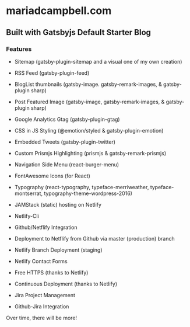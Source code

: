 # mariadcampbell.com

## Built with Gatsbyjs Default Starter Blog

### Features

-   Sitemap (gatsby-plugin-sitemap and a visual one of my own creation)

-   RSS Feed (gatsby-plugin-feed)

-   BlogList thumbnails (gatsby-image. gatsby-remark-images, & gatsby-plugin
    sharp)

-   Post Featured Image (gatsby-image, gatsby-remark-images, & gatsby-plugin
    sharp)

-   Google Analytics Gtag (gatsby-plugin-gtag)

-   CSS in JS Styling (@emotion/styled & gatsby-plugin-emotion)

-   Embedded Tweets (gatsby-plugin-twitter)

-   Custom Prismjs Highlighting (prismjs & gatsby-remark-prismjs)

-   Navigation Side Menu (react-burger-menu)

-   FontAwesome Icons (for React)

-   Typography (react-typography, typeface-merriweather, typeface-montserrat,
    typography-theme-wordpress-2016)

-   JAMStack (static) hosting on Netlify

-   Netlify-Cli

-   Github/Netflify Integration

-   Deployment to Netflify from Github via master (production) branch

-   Netlify Branch Deployment (staging)

-   Netlify Contact Forms

-   Free HTTPS (thanks to Netlify)

-   Continuous Deployment (thanks to Netlify)

-   Jira Project Management

-   Github-Jira Integration

Over time, there will be more!
